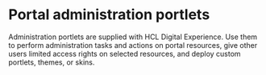 # Portal administration portlets

Administration portlets are supplied with HCL Digital Experience. Use them to perform administration tasks and actions on portal resources, give other users limited access rights on selected resources, and deploy custom portlets, themes, or skins.

